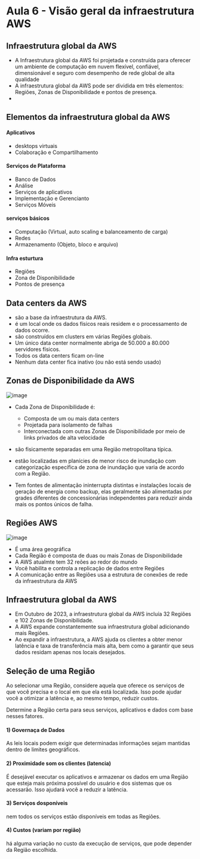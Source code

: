 # Aula 6 - Visão geral da infraestrutura AWS
## Infraestrutura global da AWS
- A Infraestrutura global da AWS foi projetada e construída para oferecer um ambiente de computação em nuvem flexível, confiável, dimensionável e seguro com desempenho de rede global de alta qualidade
- A infraestrutura global da AWS pode ser dividida em três elementos: Regiões, Zonas de Disponibilidade e pontos de presença.
- 
## Elementos da infraestrutura global da AWS 
#### Aplicativos
- desktops virtuais
- Colaboração e Compartilhamento

#### Serviços de Plataforma
- Banco de Dados
- Análise
- Serviços de aplicativos
- Implementação e Gerencianto
- Serviços Móveis
  
#### serviços básicos
- Computação (Virtual, auto scaling e balanceamento de carga)
- Redes
- Armazenamento (Objeto, bloco e arquivo)

#### Infra esturtura
- Regiões
- Zona de Disponibilidade
- Pontos de presença

## Data centers da AWS
- são a base da infraestrutura da AWS.
- é um local onde os dados físicos reais residem e o processamento de dados ocorre.
- são construídos em clusters em várias Regiões globais.
- Um único data center normalmente abriga de 50.000 a 80.000 servidores físicos.
- Todos os data centers ficam on-line
- Nenhum data center fica inativo (ou não está sendo usado)

## Zonas de Disponibilidade da AWS

  ![image](https://github.com/luane-loureiro/EscolaDaNuvem-AWS/assets/100947092/3774028d-ac06-4505-91ef-29f71f5f3008)

- Cada Zona de Disponibilidade é:
   - Composta de um ou mais data centers
   - Projetada para isolamento de falhas
   - Interconectada com outras Zonas de Disponibilidade por meio de links privados de alta velocidade




- são fisicamente separadas em uma Região metropolitana típica. 
- estão localizadas em planícies de menor risco de inundação com categorização específica de zona de inundação que varia de acordo com a Região. 
- Tem fontes de alimentação ininterrupta distintas e instalações locais de geração de energia como backup, elas geralmente são alimentadas por grades diferentes de concessionárias independentes para reduzir ainda mais os pontos únicos de falha. 

## Regiões AWS

![image](https://github.com/luane-loureiro/EscolaDaNuvem-AWS/assets/100947092/93e71baf-4fc0-4917-b5ab-64880e201b1c)

- É uma área geográfica
- Cada Região é composta de duas ou mais Zonas de Disponibilidade
- A AWS atualmte tem 32 reões ao redor do mundo
- Você habilita e controla a replicação de dados entre Regiões
- A comunicação entre as Regiões usa a estrutura de conexões de rede da infraestrutura da AWS


## Infraestrutura global da AWS
- Em Outubro de 2023, a infraestrutura global da AWS incluía 32 Regiões e 102 Zonas de Disponibilidade. 
- A AWS expande constantemente sua infraestrutura global adicionando mais Regiões.
- Ao expandir a infraestrutura, a AWS ajuda os clientes a obter menor latência e taxa de transferência mais alta, bem como a garantir que seus dados residam apenas nos locais desejados.

## Seleção de uma Região
Ao selecionar uma Região, considere aquela que oferece os serviços de que você precisa e o local em que ela está localizada. Isso pode ajudar você a otimizar a latência e, ao mesmo tempo, reduzir custos. 

Determine a Região certa para seus serviços, aplicativos e dados com base nesses fatores.

#### 1) Governaça de Dados
  As leis locais podem exigir que determinadas informações sejam mantidas dentro de limites geográficos.

#### 2) Proximidade som os clientes (latencia)
  É desejável executar os aplicativos e armazenar os dados em uma Região que esteja mais próxima possível do usuário e dos sistemas que os acessarão. Isso ajudará você a reduzir a latência.

#### 3) Serviços dosponíveis
  nem todos os serviços estão disponíveis em todas as Regiões.

#### 4) Custos (variam por região)
   há alguma variação no custo da execução de serviços, que pode depender da Região escolhida.
